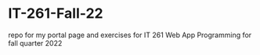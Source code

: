 # IT-261-Fall-22
repo for my portal page and exercises for IT 261 Web App Programming for fall quarter 2022

